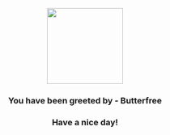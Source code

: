 <p align="center">
    <img src="https://raw.githubusercontent.com/PokeAPI/sprites/master/sprites/pokemon/12.png" width="150" height="150">
</p>
<h3 align="center">You have been greeted by - <b>Butterfree</b></h3>
<h3 align="center">Have a nice day!</h3>

